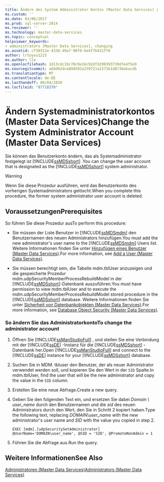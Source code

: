 ```yaml
---
title: Ändern des System Administrator Kontos (Master Data Services) | Microsoft-Dokumentation
ms.custom: ''
ms.date: 03/06/2017
ms.prod: sql-server-2014
ms.reviewer: ''
ms.technology: master-data-services
ms.topic: conceptual
helpviewer_keywords:
- administrators [Master Data Services], changing
ms.assetid: cf30312e-4338-49a7-90f0-6e4f7b431ff8
author: lrtoyou1223
ms.author: lle
ms.openlocfilehash: 1d13cdc19c70c9e16c92dfd290393739d7e4f5e9
ms.sourcegitcommit: ad4d92dce894592a259721a1571b1d8736abacdb
ms.translationtype: MT
ms.contentlocale: de-DE
ms.lasthandoff: 08/04/2020
ms.locfileid: "87718370"
---
```

# <a name="change-the-system-administrator-account-master-data-services"></a><span data-ttu-id="592f4-102">Ändern Systemadministratorkontos (Master Data Services)</span><span class="sxs-lookup"><span data-stu-id="592f4-102">Change the System Administrator Account (Master Data Services)</span></span>
  <span data-ttu-id="592f4-103">Sie können das Benutzerkonto ändern, das als Systemadministrator festgelegt ist [!INCLUDE[ssMDSshort](../includes/ssmdsshort-md.md)] .</span><span class="sxs-lookup"><span data-stu-id="592f4-103">You can change the user account that is designated as the [!INCLUDE[ssMDSshort](../includes/ssmdsshort-md.md)] system administrator.</span></span>  
  
> [!WARNING]  
>  <span data-ttu-id="592f4-104">Wenn Sie diese Prozedur ausführen, wird das Benutzerkonto des vorherigen Systemadministrators gelöscht.</span><span class="sxs-lookup"><span data-stu-id="592f4-104">When you complete this procedure, the former system administrator user account is deleted.</span></span>  
  
## <a name="prerequisites"></a><span data-ttu-id="592f4-105">Voraussetzungen</span><span class="sxs-lookup"><span data-stu-id="592f4-105">Prerequisites</span></span>  
 <span data-ttu-id="592f4-106">So führen Sie diese Prozedur aus</span><span class="sxs-lookup"><span data-stu-id="592f4-106">To perform this procedure:</span></span>  
  
-   <span data-ttu-id="592f4-107">Sie müssen der Liste Benutzer in [!INCLUDE[ssMDSmdm](../includes/ssmdsmdm-md.md)] den Benutzernamen des neuen Administrators hinzufügen.</span><span class="sxs-lookup"><span data-stu-id="592f4-107">You must add the new administrator's user name to the [!INCLUDE[ssMDSmdm](../includes/ssmdsmdm-md.md)] Users list.</span></span> <span data-ttu-id="592f4-108">Weitere Informationen finden Sie unter [Hinzufügen eines Benutzer &#40;Master Data Services&#41;](add-a-user-master-data-services.md).</span><span class="sxs-lookup"><span data-stu-id="592f4-108">For more information, see [Add a User &#40;Master Data Services&#41;](add-a-user-master-data-services.md).</span></span>  
  
-   <span data-ttu-id="592f4-109">Sie müssen berechtigt sein, die Tabelle mdm.tblUser anzuzeigen und die gespeicherte Prozedur mdm.udpSecurityMemberProcessRebuildModel in der [!INCLUDE[ssMDSshort](../includes/ssmdsshort-md.md)]-Datenbank auszuführen.</span><span class="sxs-lookup"><span data-stu-id="592f4-109">You must have permission to view mdm.tblUser and to execute the mdm.udpSecurityMemberProcessRebuildModel stored procedure in the [!INCLUDE[ssMDSshort](../includes/ssmdsshort-md.md)] database.</span></span> <span data-ttu-id="592f4-110">Weitere Informationen finden Sie unter [Sicherheit von Datenbankobjekten &#40;Master Data Services&#41;](../../2014/master-data-services/database-object-security-master-data-services.md).</span><span class="sxs-lookup"><span data-stu-id="592f4-110">For more information, see [Database Object Security &#40;Master Data Services&#41;](../../2014/master-data-services/database-object-security-master-data-services.md).</span></span>  
  
### <a name="to-change-the-administrator-account"></a><span data-ttu-id="592f4-111">So ändern Sie das Administratorkonto</span><span class="sxs-lookup"><span data-stu-id="592f4-111">To change the administrator account</span></span>  
  
1.  <span data-ttu-id="592f4-112">Öffnen Sie [!INCLUDE[ssManStudioFull](../includes/ssmanstudiofull-md.md)] , und stellen Sie eine Verbindung mit der [!INCLUDE[ssDE](../includes/ssde-md.md)] -Instanz für die [!INCLUDE[ssMDSshort](../includes/ssmdsshort-md.md)] -Datenbank her.</span><span class="sxs-lookup"><span data-stu-id="592f4-112">Open [!INCLUDE[ssManStudioFull](../includes/ssmanstudiofull-md.md)] and connect to the [!INCLUDE[ssDE](../includes/ssde-md.md)] instance for your [!INCLUDE[ssMDSshort](../includes/ssmdsshort-md.md)] database.</span></span>  
  
2.  <span data-ttu-id="592f4-113">Suchen Sie in MDM. tbluser den Benutzer, der als neuer Administrator verwendet werden soll, und kopieren Sie den Wert in der `SID` Spalte.</span><span class="sxs-lookup"><span data-stu-id="592f4-113">In mdm.tblUser, find the user that will be the new administrator and copy the value in the `SID` column.</span></span>  
  
3.  <span data-ttu-id="592f4-114">Erstellen Sie eine neue Abfrage.</span><span class="sxs-lookup"><span data-stu-id="592f4-114">Create a new query.</span></span>  
  
4.  <span data-ttu-id="592f4-115">Geben Sie den folgenden Text ein, und ersetzen Sie dabei *Domain \ user_name* durch den Benutzernamen und die *sid* des neuen Administrators durch den Wert, den Sie in Schritt 2 kopiert haben.</span><span class="sxs-lookup"><span data-stu-id="592f4-115">Type the following text, replacing *DOMAIN\user_name* with the new administrator's user name and *SID* with the value you copied in step 2.</span></span>  
  
    ```  
    EXEC [mdm].[udpSecuritySetAdministrator] @UserName='DOMAIN\user_name', @SID = 'SID', @PromoteNonAdmin = 1  
    ```  
  
5.  <span data-ttu-id="592f4-116">Führen Sie die Abfrage aus.</span><span class="sxs-lookup"><span data-stu-id="592f4-116">Run the query.</span></span>  
  
## <a name="see-also"></a><span data-ttu-id="592f4-117">Weitere Informationen</span><span class="sxs-lookup"><span data-stu-id="592f4-117">See Also</span></span>  
 [<span data-ttu-id="592f4-118">Administratoren &#40;Master Data Services&#41;</span><span class="sxs-lookup"><span data-stu-id="592f4-118">Administrators &#40;Master Data Services&#41;</span></span>](../../2014/master-data-services/administrators-master-data-services.md)  
  
  
